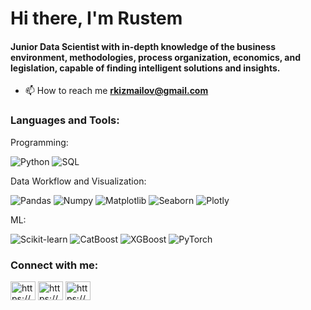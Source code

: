 <h1>Hi there, I'm Rustem</h1>
<h4>Junior Data Scientist with in-depth knowledge of the business environment, methodologies, process organization, economics, and legislation, capable of finding intelligent solutions and insights.</h4>

- 📫 How to reach me **rkizmailov@gmail.com**

<h3 align="left">Languages and Tools:</h3>

<p align="left">Programming:</p>

![Python](https://img.shields.io/badge/Python-black?=for-the-badge&logo=python)
![SQL](https://img.shields.io/badge/Sql-black?=for-the-badge&logo=mysql&logoColor=f15adbff)

<p align="left">Data Workflow and Visualization:</p>  

![Pandas](https://img.shields.io/badge/Pandas-black?=for-the-badge&logo=pandas&logoColor=B00A2D)
![Numpy](https://img.shields.io/badge/Numpy-black?=for-the-badge&logo=numpy&logoColor=0B7AEF)
![Matplotlib](https://img.shields.io/badge/Matplotlib-black?=for-the-badge&logo=Matplotlib&logoColor=49f6b1)
![Seaborn](https://img.shields.io/badge/Seaborn-black?=for-the-badge&logo=Seaborn&logoColor=f2ac0d)
![Plotly](https://img.shields.io/badge/Plotly-black?=for-the-badge&logo=Plotly&logoColor=2fafef)

<p align="left">ML:</p>

![Scikit-learn](https://img.shields.io/badge/Scikit-learn?style=%3Dfor-the-badge%26logo%3DScikit-learn&logo=Scikit-learn&logoColor=faf56aff&color=black)
![CatBoost](https://img.shields.io/badge/CatBoost-black?=for-the-badge&logo=CatBoost&logoColor=2fafef)
![XGBoost](https://img.shields.io/badge/XGBoost-black?=for-the-badge&logo=XGBoost&logoColor=2fafef)
![PyTorch](https://img.shields.io/badge/PyTorch-black?=for-the-badge&logo=PyTorch&logoColor=17a2f5ff)



<h3 align="left">Connect with me:</h3>
<p align="left">
<a href="https://linkedin.com/in/https://www.linkedin.com/in/rustem-izmailov/" target="blank"><img align="center" src="https://raw.githubusercontent.com/rahuldkjain/github-profile-readme-generator/master/src/images/icons/Social/linked-in-alt.svg" alt="https://www.linkedin.com/in/rustem-izmailov/" height="30" width="40" /></a>
<a href="https://kaggle.com/https://www.kaggle.com/rustemizmailov" target="blank"><img align="center" src="https://raw.githubusercontent.com/rahuldkjain/github-profile-readme-generator/master/src/images/icons/Social/kaggle.svg" alt="https://www.kaggle.com/rustemizmailov" height="30" width="40" /></a>
<a href="https://fb.com/https://www.facebook.com/rustem.izmailov/" target="blank"><img align="center" src="https://raw.githubusercontent.com/rahuldkjain/github-profile-readme-generator/master/src/images/icons/Social/facebook.svg" alt="https://www.facebook.com/rustem.izmailov/" height="30" width="40" /></a>
</p>


